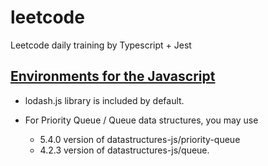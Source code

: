 # leetcode

Leetcode daily training by Typescript + Jest

## [Environments for the Javascript][0]

* lodash.js library is included by default.

* For Priority Queue / Queue data structures, you may use 
  + 5.4.0 version of datastructures-js/priority-queue 
  + 4.2.3 version of datastructures-js/queue.

[0]: https://support.leetcode.com/hc/en-us/articles/360011833974-What-are-the-environments-for-the-programming-languages